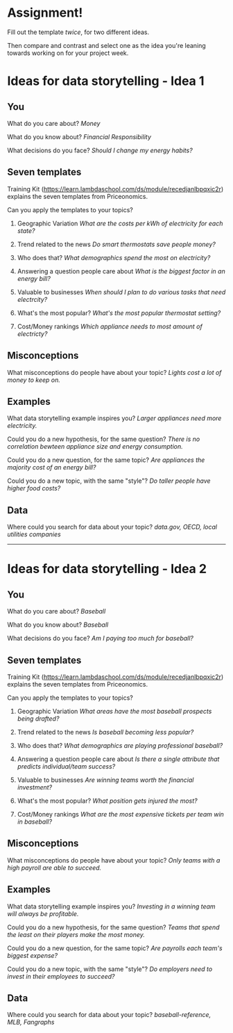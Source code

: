 # Assignment!

Fill out the template *twice*, for two different ideas.

Then compare and contrast and select one as the idea you're leaning towards
working on for your project week.


# Ideas for data storytelling - Idea 1

## You

What do you care about?
*Money*

What do you know about?
*Financial Responsibility*

What decisions do you face?
*Should I change my energy habits?*

## Seven templates

Training Kit (https://learn.lambdaschool.com/ds/module/recedjanlbpqxic2r) explains the seven templates from Priceonomics.

Can you apply the templates to your topics? 

1. Geographic Variation
*What are the costs per kWh of electricity for each state?*

2. Trend related to the news
*Do smart thermostats save people money?*

3. Who does that?
*What demographics spend the most on electricity?*

4. Answering a question people care about
*What is the biggest factor in an energy bill?*

5. Valuable to businesses
*When should I plan to do various tasks that need electrcity?*

6. What's the most popular?
*What's the most popular thermostat setting?*

7. Cost/Money rankings
*Which appliance needs to most amount of electricty?*

## Misconceptions

What misconceptions do people have about your topic?
*Lights cost a lot of money to keep on.*

## Examples

What data storytelling example inspires you?
*Larger appliances need more electricity.*

Could you do a new hypothesis, for the same question?
*There is no correlation bewteen appliance size and energy consumption.*

Could you do a new question, for the same topic?
*Are appliances the majority cost of an energy bill?*

Could you do a new topic, with the same "style"?
*Do taller people have higher food costs?*

## Data

Where could you search for data about your topic?
*data.gov, OECD, local utilities companies*

---

# Ideas for data storytelling - Idea 2

## You

What do you care about?
*Baseball*

What do you know about?
*Baseball*

What decisions do you face?
*Am I paying too much for baseball?*

## Seven templates

Training Kit (https://learn.lambdaschool.com/ds/module/recedjanlbpqxic2r) explains the seven templates from Priceonomics.

Can you apply the templates to your topics? 

1. Geographic Variation
*What areas have the most baseball prospects being drafted?*

2. Trend related to the news
*Is baseball becoming less popular?*

3. Who does that?
*What demographics are playing professional baseball?*

4. Answering a question people care about
*Is there a single attribute that predicts individual/team success?*

5. Valuable to businesses
*Are winning teams worth the financial investment?*

6. What's the most popular?
*What position gets injured the most?*

7. Cost/Money rankings
*What are the most expensive tickets per team win in baseball?*

## Misconceptions

What misconceptions do people have about your topic?
*Only teams with a high payroll are able to succeed.*

## Examples

What data storytelling example inspires you?
*Investing in a winning team will always be profitable.*

Could you do a new hypothesis, for the same question?
*Teams that spend the least on their players make the most money.*

Could you do a new question, for the same topic?
*Are payrolls each team's biggest expense?*

Could you do a new topic, with the same "style"?
*Do employers need to invest in their employees to succeed?*

## Data

Where could you search for data about your topic?
*baseball-reference, MLB, Fangraphs*
